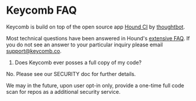 Keycomb FAQ
====

Keycomb is build on top of the open source app [Hound CI](https://houndci.com) by [thoughtbot](http://thoughtbot.com).

Most technical questions have been answered in Hound's [extensive FAQ](https://intercom.help/hound/frequently-asked-questions). If you do not see an answer to your particular inquiry please email [support@keycomb.co](mailto:support@keycomb.co).

1. Does Keycomb ever posses a full copy of my code?

No. Please see our SECURITY doc for further details.

We may in the future, upon user opt-in only, provide a one-time full code scan for repos as a additional security service.
